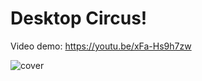 # Desktop Circus!

Video demo: https://youtu.be/xFa-Hs9h7zw


![cover](https://github.com/user-attachments/assets/abd8ee6e-15ed-420c-b57a-31ab73ef89d1)
